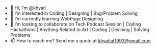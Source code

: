 - 👋 Hi, I’m @khyati
- 👀 I’m interested in Coding | Designing | Bug/Problem Solving
- 🌱 I’m currently learning WebPage Designing
- 💞️ I’m looking to collaborate on Tech Podcast Session | Coding Hackathons | Anything Related to Art | Coding | Desining | Solving Problems
- 📫 How to reach me? Send me a quote at khyatiat1993@gmail.com

<!---
khyatiat1993/khyatiat1993 is a ✨ special ✨ repository because its `README.md` (this file) appears on your GitHub profile.
You can click the Preview link to take a look at your changes.
--->
